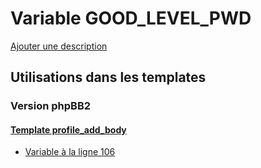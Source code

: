 # Variable GOOD_LEVEL_PWD
[Ajouter une description](https://fa-tvars.appspot.com/var/GOOD_LEVEL_PWD)

## Utilisations dans les templates

### Version phpBB2

#### [Template profile_add_body](subsilver/profile_add_body.md)
* [Variable &agrave; la ligne 106](../subsilver/profile_add_body.tpl#L106)